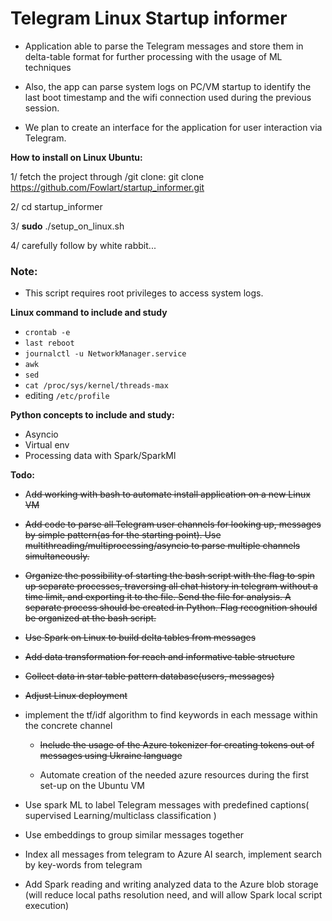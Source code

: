 # Telegram Linux Startup informer

- Application able to parse the Telegram messages and store them in delta-table format for further processing with the usage of ML techniques

- Also, the app can parse system logs on PC/VM startup to identify the last boot timestamp and the wifi connection used during the previous session. 

- We plan to create an interface for the application for user interaction via Telegram.


**How to install on Linux Ubuntu:**

1/ fetch the project through /git clone: 
git clone https://github.com/Fowlart/startup_informer.git

2/ cd startup_informer

3/ **sudo** ./setup_on_linux.sh

4/ carefully follow by white rabbit...

### Note:

* This script requires root privileges to access system logs.

**Linux command to include and study**
- `crontab -e`
- `last reboot` 
- `journalctl -u NetworkManager.service`
- `awk`
- `sed`
- `cat /proc/sys/kernel/threads-max`
- editing `/etc/profile`

**Python concepts to include and study:**
- Asyncio
- Virtual env
- Processing data with Spark/SparkMl

**Todo:**

- A~~dd working with bash to automate install application on a new Linux VM~~
- ~~Add code to parse all Telegram user channels for looking up, messages by simple pattern(as for the starting point). 
Use multithreading/multiprocessing/asyncio to parse multiple channels simultaneously.~~
- ~~Organize the possibility of starting the bash script with the flag to spin up separate processes, traversing all
chat history in telegram without a time limit, and exporting it to the file. 
Send the file for analysis. 
A separate process should be created in Python. 
Flag recognition should be organized at the bash script.~~
- ~~Use Spark on Linux to build delta tables from messages~~
- ~~Add data transformation for reach and informative table structure~~
- ~~Collect data in star table pattern database(users, messages)~~
- ~~Adjust Linux deployment~~ 

- implement the tf/idf algorithm to find keywords in each message within the concrete channel
  - ~~Include the usage of the Azure tokenizer for creating  tokens out of messages using Ukraine language~~
  
  - Automate creation of the needed azure resources during the first set-up on the Ubuntu VM

- Use spark ML to label Telegram messages with predefined captions( supervised Learning/multiclass classification )

- Use embeddings to group similar messages together

- Index all messages from telegram to Azure AI search, implement search by key-words from telegram

- Add Spark reading and writing analyzed data to the Azure blob storage (will reduce local paths resolution need, and will allow Spark local script execution)   